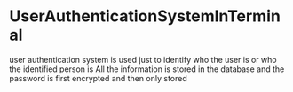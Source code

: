 # UserAuthenticationSystemInTerminal
 user authentication system is used just to identify who the user is or who the identified person is
All the information is stored in the database and the password is first encrypted and then only stored
